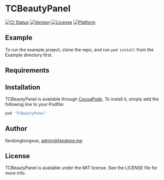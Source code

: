 # TCBeautyPanel

[![CI Status](https://img.shields.io/travis/fandongtongxue/TCBeautyPanel.svg?style=flat)](https://travis-ci.org/fandongtongxue/TCBeautyPanel)
[![Version](https://img.shields.io/cocoapods/v/TCBeautyPanel.svg?style=flat)](https://cocoapods.org/pods/TCBeautyPanel)
[![License](https://img.shields.io/cocoapods/l/TCBeautyPanel.svg?style=flat)](https://cocoapods.org/pods/TCBeautyPanel)
[![Platform](https://img.shields.io/cocoapods/p/TCBeautyPanel.svg?style=flat)](https://cocoapods.org/pods/TCBeautyPanel)

## Example

To run the example project, clone the repo, and run `pod install` from the Example directory first.

## Requirements

## Installation

TCBeautyPanel is available through [CocoaPods](https://cocoapods.org). To install
it, simply add the following line to your Podfile:

```ruby
pod 'TCBeautyPanel'
```

## Author

fandongtongxue, admin@fandong.me

## License

TCBeautyPanel is available under the MIT license. See the LICENSE file for more info.
